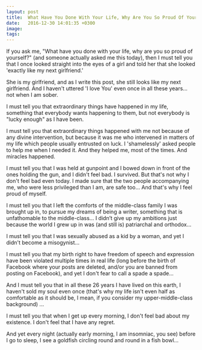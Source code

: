 ```yaml
---
layout: post
title:  What Have You Done With Your Life, Why Are You So Proud Of Yourself?
date:   2016-12-30 14:01:35 +0300
image:  
tags:   
---
```

If you ask me, "What have you done with your life, why are you so proud of yourself?" (and someone actually asked me this today), then I must tell you that I once looked straight into the eyes of a girl and told her that she looked 'exactly like my next girlfriend.'

She is my girlfriend, and as I write this post, she still looks like my next girlfriend. And I haven't uttered 'I love You' even once in all these years... not when I am sober.

I must tell you that extraordinary things have happened in my life, something that everybody wants happening to them, but not everybody is "lucky enough" as I have been.

I must tell you that extraordinary things happened with me not because of any divine intervention, but because it was me who intervened in matters of my life which people usually entrusted on luck. I 'shamelessly' asked people to help me when I needed it. And they helped me, most of the times. And miracles happened.

I must tell you that I was held at gunpoint and I bowed down in front of the ones holding the gun, and I didn't feel bad. I survived. But that's not why I don't feel bad even today. I made sure that the two people accompanying me, who were less privileged than I am, are safe too... And that's why I feel proud of myself.

I must tell you that I left the comforts of the middle-class family I was brought up in, to pursue my dreams of being a writer, something that is unfathomable to the middle-class... I didn’t give up my ambitions just because the world I grew up in was (and still is) patriarchal and orthodox...

I must tell you that I was sexually abused as a kid by a woman, and yet I didn't become a misogynist...

I must tell you that my birth right to have freedom of speech and expression have been violated multiple times in real life (long before the birth of Facebook where your posts are deleted, and/or you are banned from posting on Facebook), and yet I don't fear to call a spade a spade...

And I must tell you that in all these 26 years I have lived on this earth, I haven't sold my soul even once (that's why my life isn't even half as comfortable as it should be, I mean, if you consider my upper-middle-class background) ...

I must tell you that when I get up every morning, I don't feel bad about my existence. I don't feel that I have any regret.

And yet every night (actually early morning, I am insomniac, you see) before I go to sleep, I see a goldfish circling round and round in a fish bowl...
